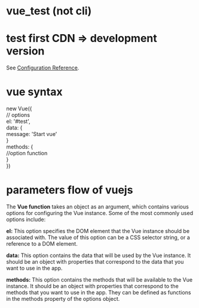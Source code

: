 # vue_test (not cli)

# test first CDN => development version

See [Configuration Reference](https://v2.vuejs.org/v2/guide/).

# vue syntax

new Vue({ <br>
  // options <br>
  el: '#test',<br>
  data: {<br>
          message: 'Start vue'<br>
        }<br>
  methods: {<br>
              //option function<br>
           }  
})<br>

# parameters flow of vuejs

The **Vue function** takes an object as an argument, which contains various options for configuring the Vue instance. Some of the most commonly used options include:

**el:** This option specifies the DOM element that the Vue instance should be associated with. The value of this option can be a CSS selector string, or a reference to a DOM element.

**data:** This option contains the data that will be used by the Vue instance. It should be an object with properties that correspond to the data that you want to use in the app.

**methods:** This option contains the methods that will be available to the Vue instance. It should be an object with properties that correspond to the methods that you want to use in the app.  They can be defined as functions in the methods property of the options object. 
